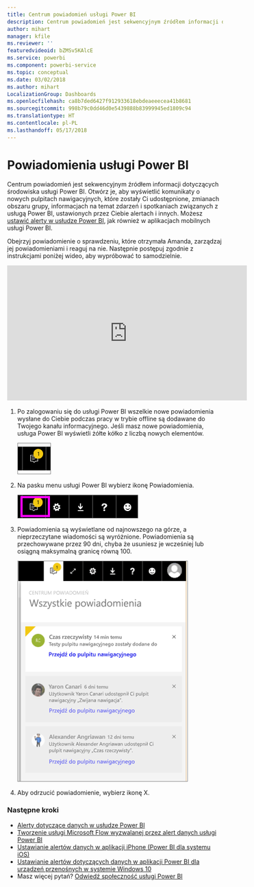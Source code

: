 ```yaml
---
title: Centrum powiadomień usługi Power BI
description: Centrum powiadomień jest sekwencyjnym źródłem informacji dotyczących środowiska usługi Power BI.
author: mihart
manager: kfile
ms.reviewer: ''
featuredvideoid: bZMSv5KAlcE
ms.service: powerbi
ms.component: powerbi-service
ms.topic: conceptual
ms.date: 03/02/2018
ms.author: mihart
LocalizationGroup: Dashboards
ms.openlocfilehash: ca8b7ded6427f912933618ebdeaeeecea41b8681
ms.sourcegitcommit: 998b79c0dd46d0e5439888b83999945ed1809c94
ms.translationtype: HT
ms.contentlocale: pl-PL
ms.lasthandoff: 05/17/2018
---
```

# <a name="power-bi-notifications"></a>Powiadomienia usługi Power BI
Centrum powiadomień jest sekwencyjnym źródłem informacji dotyczących środowiska usługi Power BI. Otwórz je, aby wyświetlić komunikaty o nowych pulpitach nawigacyjnych, które zostały Ci udostępnione, zmianach obszaru grupy, informacjach na temat zdarzeń i spotkaniach związanych z usługą Power BI, ustawionych przez Ciebie alertach i innych. Możesz [ustawić alerty w usłudze Power BI](service-set-data-alerts.md), jak również w aplikacjach mobilnych usługi Power BI.

Obejrzyj powiadomienie o sprawdzeniu, które otrzymała Amanda, zarządzaj jej powiadomieniami i reaguj na nie. Następnie postępuj zgodnie z instrukcjami poniżej wideo, aby wypróbować to samodzielnie.

<iframe width="560" height="315" src="https://www.youtube.com/embed/bZMSv5KAlcE" frameborder="0" allowfullscreen></iframe>


1. Po zalogowaniu się do usługi Power BI wszelkie nowe powiadomienia wysłane do Ciebie podczas pracy w trybie offline są dodawane do Twojego kanału informacyjnego. Jeśli masz nowe powiadomienia, usługa Power BI wyświetli żółte kółko z liczbą nowych elementów.
   
   ![nowa ikona Powiadomienie](media/service-notification-center/power-bi-new-notification.png)
2. Na pasku menu usługi Power BI wybierz ikonę Powiadomienia.
   
   ![górny pasek menu z wybraną ikoną Powiadomienia](media/service-notification-center/power-bi-notifications-icon.png)
3. Powiadomienia są wyświetlane od najnowszego na górze, a nieprzeczytane wiadomości są wyróżnione. Powiadomienia są przechowywane przez 90 dni, chyba że usuniesz je wcześniej lub osiągną maksymalną granicę równą 100.
   
   ![Centrum powiadomień](media/service-notification-center/power-bi-notifications.png)
4. Aby odrzucić powiadomienie, wybierz ikonę X.

### <a name="next-steps"></a>Następne kroki
* [Alerty dotyczące danych w usłudze Power BI](service-set-data-alerts.md)
* [Tworzenie usługi Microsoft Flow wyzwalanej przez alert danych usługi Power BI](service-flow-integration.md)
* [Ustawianie alertów danych w aplikacji iPhone (Power BI dla systemu iOS)](mobile-set-data-alerts-in-the-mobile-apps.md)
* [Ustawianie alertów dotyczących danych w aplikacji Power BI dla urządzeń przenośnych w systemie Windows 10](mobile-set-data-alerts-in-the-mobile-apps.md)
* Masz więcej pytań? [Odwiedź społeczność usługi Power BI](http://community.powerbi.com/)

